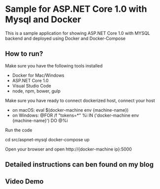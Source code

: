 # Sample for ASP.NET Core 1.0 with Mysql and Docker 

This is a sample application for showing ASP.NET Core 1.0 with MYSQL backend and deployed using Docker and Docker-Compose

## How to run?

Make sure you have the following tools installed 
- Docker for Mac/Windows
- ASP.NET Core 1.0 
- Visual Studio Code 
- node, npm, bower, gulp

Make sure you have ready to connect dockerized host, connect your host 

- on macOS: eval $(docker-machine env {machine-name})
- on Windows: @FOR /f "tokens=*" %i IN ('docker-machine env {machine-name}') DO @%i

Run the code 

cd src/aspnet-mysql
docker-compose up 

Open your browser and open http://{docker-machine ip}:5000 

## Detailed instructions can ben found on my blog


## Video Demo






